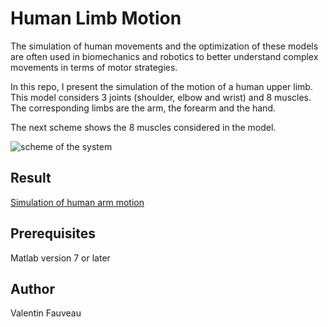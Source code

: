 # Human Limb Motion 
The simulation of human movements and the optimization of these models are often used in biomechanics and robotics to better understand complex movements in terms of motor strategies. 

In this repo, I present the simulation of the motion of a human upper limb.
This model considers 3 joints (shoulder, elbow and wrist) and 8 muscles. The corresponding limbs are the arm, the forearm and the hand.

The next scheme shows the 8 muscles considered in the model.

![scheme of the system](https://user-images.githubusercontent.com/35737567/46036646-0720f400-c0d4-11e8-8ad5-bb37d76bff71.png)

## Result
[Simulation of human arm motion](https://www.youtube.com/watch?v=TnxvDDRBxwA)

## Prerequisites

Matlab version 7 or later

## Author
Valentin Fauveau



